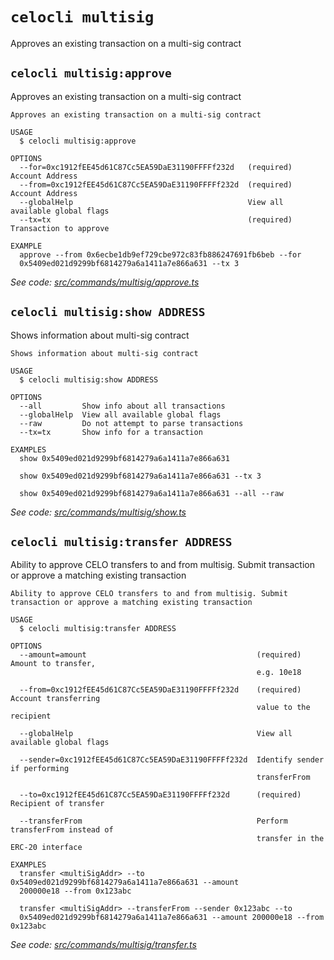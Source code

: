 # `celocli multisig`

Approves an existing transaction on a multi-sig contract


## `celocli multisig:approve`

Approves an existing transaction on a multi-sig contract

```
Approves an existing transaction on a multi-sig contract

USAGE
  $ celocli multisig:approve

OPTIONS
  --for=0xc1912fEE45d61C87Cc5EA59DaE31190FFFFf232d   (required) Account Address
  --from=0xc1912fEE45d61C87Cc5EA59DaE31190FFFFf232d  (required) Account Address
  --globalHelp                                       View all available global flags
  --tx=tx                                            (required) Transaction to approve

EXAMPLE
  approve --from 0x6ecbe1db9ef729cbe972c83fb886247691fb6beb --for
  0x5409ed021d9299bf6814279a6a1411a7e866a631 --tx 3
```

_See code: [src/commands/multisig/approve.ts](https://github.com/celo-org/celo-monorepo/tree/master/packages/cli/src/commands/multisig/approve.ts)_

## `celocli multisig:show ADDRESS`

Shows information about multi-sig contract

```
Shows information about multi-sig contract

USAGE
  $ celocli multisig:show ADDRESS

OPTIONS
  --all         Show info about all transactions
  --globalHelp  View all available global flags
  --raw         Do not attempt to parse transactions
  --tx=tx       Show info for a transaction

EXAMPLES
  show 0x5409ed021d9299bf6814279a6a1411a7e866a631

  show 0x5409ed021d9299bf6814279a6a1411a7e866a631 --tx 3

  show 0x5409ed021d9299bf6814279a6a1411a7e866a631 --all --raw
```

_See code: [src/commands/multisig/show.ts](https://github.com/celo-org/celo-monorepo/tree/master/packages/cli/src/commands/multisig/show.ts)_

## `celocli multisig:transfer ADDRESS`

Ability to approve CELO transfers to and from multisig. Submit transaction or approve a matching existing transaction

```
Ability to approve CELO transfers to and from multisig. Submit transaction or approve a matching existing transaction

USAGE
  $ celocli multisig:transfer ADDRESS

OPTIONS
  --amount=amount                                      (required) Amount to transfer,
                                                       e.g. 10e18

  --from=0xc1912fEE45d61C87Cc5EA59DaE31190FFFFf232d    (required) Account transferring
                                                       value to the recipient

  --globalHelp                                         View all available global flags

  --sender=0xc1912fEE45d61C87Cc5EA59DaE31190FFFFf232d  Identify sender if performing
                                                       transferFrom

  --to=0xc1912fEE45d61C87Cc5EA59DaE31190FFFFf232d      (required) Recipient of transfer

  --transferFrom                                       Perform transferFrom instead of
                                                       transfer in the ERC-20 interface

EXAMPLES
  transfer <multiSigAddr> --to 0x5409ed021d9299bf6814279a6a1411a7e866a631 --amount
  200000e18 --from 0x123abc

  transfer <multiSigAddr> --transferFrom --sender 0x123abc --to
  0x5409ed021d9299bf6814279a6a1411a7e866a631 --amount 200000e18 --from 0x123abc
```

_See code: [src/commands/multisig/transfer.ts](https://github.com/celo-org/celo-monorepo/tree/master/packages/cli/src/commands/multisig/transfer.ts)_
